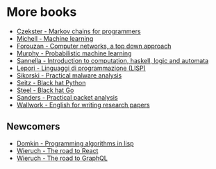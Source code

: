 # More books

- [Czekster - Markov chains for programmers](https://mega.nz/file/Bt41laCb#qQ96PrmemSyv_Wfz6eB1tV_j_dPnxIpSz6HAbYriHr4)
- [Michell - Machine learning](https://mega.nz/file/k4Zg2KQJ#F99glRJ6QnkFXrtP_-sOtRaH-KQpjYXd6dVD2PVhdEY)
- [Forouzan - Computer networks, a top down approach](https://mega.nz/file/0xgABACb#hXXVi7bVTjzEzwnsO4rXJDf1DXm9s0im6YrUOqvE35E)
- [Murphy - Probabilistic machine learning](https://mega.nz/file/ltxylYCI#URC7XSSEDemm70vlxB77-3waaxFAsrepEHXXdU0qzQE)
- [Sannella - Introduction to computation, haskell, logic and automata](https://mega.nz/file/cxZiiKZB#1xk_WE35yDRSlDAs1l8lj18ru_OSPEWTpArfRYSbBsk)
- [Lepori - Linguaggi di programmazione (LISP)](https://mega.nz/file/51x2jDjL#OEeNTJmdgz6ZyxsjlQiwQX_3ArHuY3UKUPiHtXtU4BY)
- [Sikorski - Practical malware analysis](https://mega.nz/file/04RggaYQ#iL2-w7CnSTD4B2E7774n5ylmw1PJ6F6hQVO7cOWI2RA)
- [Seitz - Black hat Python](https://mega.nz/file/c8hWlagQ#e1ttWC0aSXzb3FeQvowlAFFArb1LS-9b0Tif8wFjjpA)
- [Steel - Black hat Go](https://mega.nz/file/whpywIIb#XqjQOpmTClRQN20pep7lfF-6J0Ib2SwrBYDchl2y_xU)
- [Sanders - Practical packet analysis](https://mega.nz/file/UwQRxBDZ#mEv72u4jESMCIQ41ArhDr5tLNffVpAci84r3Lg5aDgQ)
- [Wallwork - English for writing research papers](https://mega.nz/file/J8wUgZyB#OhUfCao8czpx87MrmshH86qqIEd6d6qylylbKORmHOw)




## Newcomers

- [Domkin - Programming algorithms in lisp](https://www.amazon.it/Programming-Algorithms-Lisp-Efficient-Programs/dp/1484264274/ref=rvi_sccl_7/260-3303302-6766648?pd_rd_w=Gxztw&content-id=amzn1.sym.034079e9-a9b3-4dde-baaf-9e398ee2f758&pf_rd_p=034079e9-a9b3-4dde-baaf-9e398ee2f758&pf_rd_r=89703B77RCEB96N1V8J4&pd_rd_wg=BNtpw&pd_rd_r=8b11a67a-149f-492f-abbb-e3444076d250&pd_rd_i=1484264274&psc=1)
- [Wieruch - The road to React](https://www.amazon.it/Road-learn-React-pragmatic-React-js/dp/172004399X/ref=sr_1_11?keywords=react+js&qid=1672411881&s=books&sprefix=react%2Cstripbooks%2C111&sr=1-11)
- [Wieruch - The road to GraphQL](https://www.amazon.it/Road-GraphQL-pragmatic-JavaScript-React-js/dp/1730853935/ref=pd_bxgy_img_sccl_1/261-3867334-0926439?pd_rd_w=R5LXM&content-id=amzn1.sym.021d3b67-e6af-4e84-bd7c-b0e39059f4f1&pf_rd_p=021d3b67-e6af-4e84-bd7c-b0e39059f4f1&pf_rd_r=T1KH3WZQGT4TW6QXKNN6&pd_rd_wg=1ZzoJ&pd_rd_r=becfd173-314a-4301-a4d0-ac08b080041c&pd_rd_i=1730853935&psc=1)
<!-- - [Wang - Formal methods in computer science](https://www.amazon.it/Formal-Methods-Computer-Science-Jiacun/dp/1498775322/ref=sr_1_1?__mk_it_IT=%C3%85M%C3%85%C5%BD%C3%95%C3%91&crid=1JSF9547UHB66&keywords=Formal+Methods+in+Computer+Science&qid=1670575829&sprefix=formal+methods+in+computer+science%2Caps%2C111&sr=8-1) -->
<!-- - [Lane - Natural language processing in action](https://www.amazon.it/Natural-Language-Processing-Action-Understanding/dp/1617294632/ref=sr_1_3?__mk_it_IT=%C3%85M%C3%85%C5%BD%C3%95%C3%91&crid=2UKYY0W497VD1&keywords=natural+language+processing&qid=1671109229&sprefix=natural+language+processing%2Caps%2C98&sr=8-3) -->
<!-- - [Hgiwara - Real-world natural language processing](https://www.amazon.it/Real-world-Natural-Language-Processing-Applications/dp/1617296422/ref=sr_1_4?__mk_it_IT=%C3%85M%C3%85%C5%BD%C3%95%C3%91&crid=2UKYY0W497VD1&keywords=natural+language+processing&qid=1671109229&sprefix=natural+language+processing%2Caps%2C98&sr=8-4) -->
<!-- -[Chollet - Deep learning with python](https://www.amazon.it/Deep-Learning-Python-Franc%C2%B8ois-Chollet/dp/1617296864/ref=sr_1_1?__mk_it_IT=%C3%85M%C3%85%C5%BD%C3%95%C3%91&crid=2XIJHT1UD1FRZ&keywords=deep+learning+with+python&qid=1671117848&s=books&sprefix=deep+learning+with+python%2Cstripbooks%2C85&sr=1-1) -->
<!-- - [Lospinoso - C++ crash course](https://www.amazon.it/C-Crash-Course-Josh-Lospinoso/dp/1593278888/ref=sr_1_1?__mk_it_IT=%C3%85M%C3%85%C5%BD%C3%95%C3%91&crid=2GGM7URAU5T96&keywords=C%2B%2B+Crash+Course&qid=1669497909&qu=eyJxc2MiOiIwLjAwIiwicXNhIjoiMC4wMCIsInFzcCI6IjAuMDAifQ%3D%3D&s=books&sprefix=c%2B%2B+crash+course%2Cstripbooks%2C91&sr=1-1) -->

<!-- -->

<!-- - [Flanagan - Javascript the definitive guide](https://www.amazon.it/Javascript-Definitive-Most-used-Programming-Language/dp/1491952024/ref=rvi_sccl_13/260-3303302-6766648?pd_rd_w=XBxrj&content-id=amzn1.sym.034079e9-a9b3-4dde-baaf-9e398ee2f758&pf_rd_p=034079e9-a9b3-4dde-baaf-9e398ee2f758&pf_rd_r=564BJE3P0TSHSW3B7DHZ&pd_rd_wg=NAkxL&pd_rd_r=c6d2f61d-b995-4fef-b52f-275eedfd6cf3&pd_rd_i=1491952024&psc=1) -->
<!-- - [Scott - Javascript cookbook](https://www.amazon.it/Javascript-Cookbook-Programming-Adam-Scott/dp/1492055751/ref=rvi_sccl_12/260-3303302-6766648?pd_rd_w=XBxrj&content-id=amzn1.sym.034079e9-a9b3-4dde-baaf-9e398ee2f758&pf_rd_p=034079e9-a9b3-4dde-baaf-9e398ee2f758&pf_rd_r=564BJE3P0TSHSW3B7DHZ&pd_rd_wg=NAkxL&pd_rd_r=c6d2f61d-b995-4fef-b52f-275eedfd6cf3&pd_rd_i=1492055751&psc=1) -->
<!-- - [Sitnikovski - Gentle introduction to dependent types with idris](https://www.amazon.it/Gentle-Introduction-Dependent-Types-Idris/dp/1723139416/ref=sr_1_1?__mk_it_IT=%C3%85M%C3%85%C5%BD%C3%95%C3%91&crid=1W6GQGJG3VQGJ&keywords=Gentle+Introduction+to+Dependent+Types+with+Idris&qid=1669478504&qu=eyJxc2MiOiIwLjMzIiwicXNhIjoiMC4wMCIsInFzcCI6IjAuMDAifQ%3D%3D&sprefix=gentle+introduction+to+dependent+types+with+idris%2Caps%2C313&sr=8-1) -->
<!-- - [Sitnikovski - Introducing software specitication with Dafne language](https://www.amazon.it/Introducing-Software-Verification-Dafny-Language/dp/1484279778/ref=sr_1_1?__mk_it_IT=%C3%85M%C3%85%C5%BD%C3%95%C3%91&crid=22MFJ7VSG6S8G&keywords=Introducing+Software+Verification+with+Dafny+Language%3A+Proving+Program+Correctness+Boro+Sitnikovski&qid=1669477373&qu=eyJxc2MiOiItMC4wMCIsInFzYSI6IjAuMDAiLCJxc3AiOiIwLjAwIn0%3D&s=books&sprefix=introducing+software+verification+with+dafny+language+proving+program+correctness+boro+sitnikovski%2Cstripbooks%2C93&sr=1-1) -->
<!-- - [Debarros - Practical SQL](https://www.amazon.it/Practical-SQL-Beginners-Guide-Storytelling/dp/1718501064/ref=sr_1_23?__mk_it_IT=%C3%85M%C3%85%C5%BD%C3%95%C3%91&crid=35A9UL88AHOEQ&keywords=sql&qid=1669322460&qu=eyJxc2MiOiI0LjcyIiwicXNhIjoiNC4wNiIsInFzcCI6IjMuNjMifQ%3D%3D&s=books&sprefix=sql%2Cstripbooks%2C111&sr=1-23) -->
<!-- - [Shotts - The linux command line](https://www.amazon.it/Linux-Command-Line-Complete-Introduction/dp/1593279523/?_encoding=UTF8&pd_rd_w=20JXc&content-id=amzn1.sym.abaff917-550a-45f4-9ebd-fc02bd29c0db&pf_rd_p=abaff917-550a-45f4-9ebd-fc02bd29c0db&pf_rd_r=2HCT7AK3G0NS8MQ60W64&pd_rd_wg=AQ9mh&pd_rd_r=d62b9d78-99c7-4aea-8bb3-a0a987bba2b1&ref_=pd_gw_ci_mcx_mr_hp_d) -->
